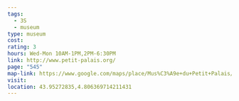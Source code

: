 ```yaml
---
tags:
  - 3S
  - museum
type: museum
cost: 
rating: 3
hours: Wed-Mon 10AM-1PM,2PM-6:30PM
link: http://www.petit-palais.org/
page: "545"
map-link: https://www.google.com/maps/place/Mus%C3%A9e+du+Petit+Palais/@43.9526403,4.8060838,19.5z/data=!4m6!3m5!1s0x12b5eb86e7e12b61:0x3bd27f9004677eb5!8m2!3d43.9526764!4d4.8065144!16s%2Fm%2F03yf2pz?entry=ttu&g_ep=EgoyMDI0MTAwNy4xIKXMDSoASAFQAw%3D%3D
visit: 
location: 43.95272835,4.806369714211431
---
```

